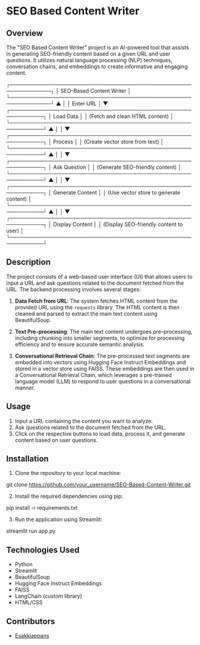 # SEO Based Content Writer

## Overview

The "SEO Based Content Writer" project is an AI-powered tool that assists in generating SEO-friendly content based on a given URL and user questions. It utilizes natural language processing (NLP) techniques, conversation chains, and embeddings to create informative and engaging content.

  ┌─────────────────────────────────────────────────────────────┐
  │                       SEO-Based Content Writer                │
  └─────────────────────────────────────────────────────────────┘
                                 ▲
                                 │
                                 │ Enter URL
                                 │
                                 ▼
  ┌───────────────────────────────────────────────────────────┐
  │                          Load Data                        │
  │           (Fetch and clean HTML content)                  │
  └───────────────────────────────────────────────────────────┘
                                 ▲
                                 │
                                 │
                                 ▼
  ┌───────────────────────────────────────────────────────────┐
  │                          Process                         │
  │               (Create vector store from text)              │
  └───────────────────────────────────────────────────────────┘
                                 ▲
                                 │
                                 │
                                 ▼
  ┌───────────────────────────────────────────────────────────┐
  │                          Ask Question                     │
  │               (Generate SEO-friendly content)              │
  └───────────────────────────────────────────────────────────┘
                                 ▲
                                 │
                                 │
                                 ▼
  ┌───────────────────────────────────────────────────────────┐
  │                          Generate Content                  │
  │               (Use vector store to generate content)       │
  └───────────────────────────────────────────────────────────┘
                                 ▲
                                 │
                                 │
                                 ▼
  ┌───────────────────────────────────────────────────────────┐
  │                          Display Content                  │
  │               (Display SEO-friendly content to user)        │
  └───────────────────────────────────────────────────────────┘



## Description

The project consists of a web-based user interface (UI) that allows users to input a URL and ask questions related to the document fetched from the URL. The backend processing involves several stages:

1. **Data Fetch from URL**: The system fetches HTML content from the provided URL using the `requests` library. The HTML content is then cleaned and parsed to extract the main text content using BeautifulSoup.

2. **Text Pre-processing**: The main text content undergoes pre-processing, including chunking into smaller segments, to optimize for processing efficiency and to ensure accurate semantic analysis.

3. **Conversational Retrieval Chain**: The pre-processed text segments are embedded into vectors using Hugging Face Instruct Embeddings and stored in a vector store using FAISS. These embeddings are then used in a Conversational Retrieval Chain, which leverages a pre-trained language model (LLM) to respond to user questions in a conversational manner.

## Usage

1. Input a URL containing the content you want to analyze.
2. Ask questions related to the document fetched from the URL.
3. Click on the respective buttons to load data, process it, and generate content based on user questions.

## Installation

1. Clone the repository to your local machine:

git clone https://github.com/your_username/SEO-Based-Content-Writer.git


2. Install the required dependencies using pip:

pip install -r requirements.txt


3. Run the application using Streamlit:

streamlit run app.py


## Technologies Used

- Python
- Streamlit
- BeautifulSoup
- Hugging Face Instruct Embeddings
- FAISS
- LangChain (custom library)
- HTML/CSS

## Contributors

- [Esakkiappans](https://github.com/Esakkiappans)



